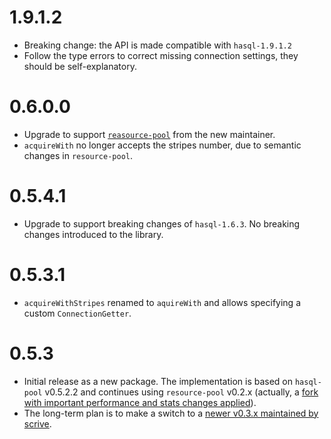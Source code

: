 # 1.9.1.2

* Breaking change: the API is made compatible with `hasql-1.9.1.2`
* Follow the type errors to correct missing connection settings, they should be self-explanatory.

# 0.6.0.0

* Upgrade to support [`reasource-pool`](https://github.com/scrive/pool) from the new maintainer.
* `acquireWith` no longer accepts the stripes number, due to semantic changes in `resource-pool`.


# 0.5.4.1

* Upgrade to support breaking changes of `hasql-1.6.3`. No breaking changes introduced to the library.

# 0.5.3.1

* `acquireWithStripes` renamed to `aquireWith` and allows specifying a custom `ConnectionGetter`.


# 0.5.3

* Initial release as a new package. The implementation is based on `hasql-pool` v0.5.2.2
and continues using `resource-pool` v0.2.x
(actually, a [fork with important performance and stats changes applied](https://github.com/bos/pool/pull/43)).
* The long-term plan is to make a switch to a [newer v0.3.x maintained by scrive](https://github.com/bos/pool/pull/43).
